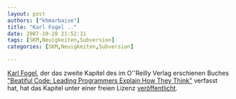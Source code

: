 ```yaml
---
layout: post
authors: ["khmarbaise"]
title: "Karl Fogel .."
date: 2007-10-28 21:52:11
tags: [SKM,Neuigkeiten,Subversion]
categories: [SKM,Neuigkeiten,Subversion]

---
```

[Karl Fogel](http://www.red-bean.com/kfogel/ "Karl Fogel"), der das zweite Kapitel des 
im O''Reilly Verlag erschienen Buches 
["Beatiful Code: Leading Programmers Explain How They Think"](http://www.oreilly.com/catalog/9780596510046/ "Beatiful Code: Leading Programmers Explain How They Think") verfasst hat, 
hat das Kapitel unter einer freien Lizenz [veröffentlicht](http://www.red-bean.com/kfogel/beautiful-code/bc-chapter-02.html "veröffentlicht").
